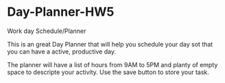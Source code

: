 # Day-Planner-HW5
Work day Schedule/Planner

This is an great Day Planner that will help you schedule your day sot that you can have a active, productive day.

The planner will have a list of hours from 9AM to 5PM and planty of empty space to descripte your activity. Use the save button to store your task.


